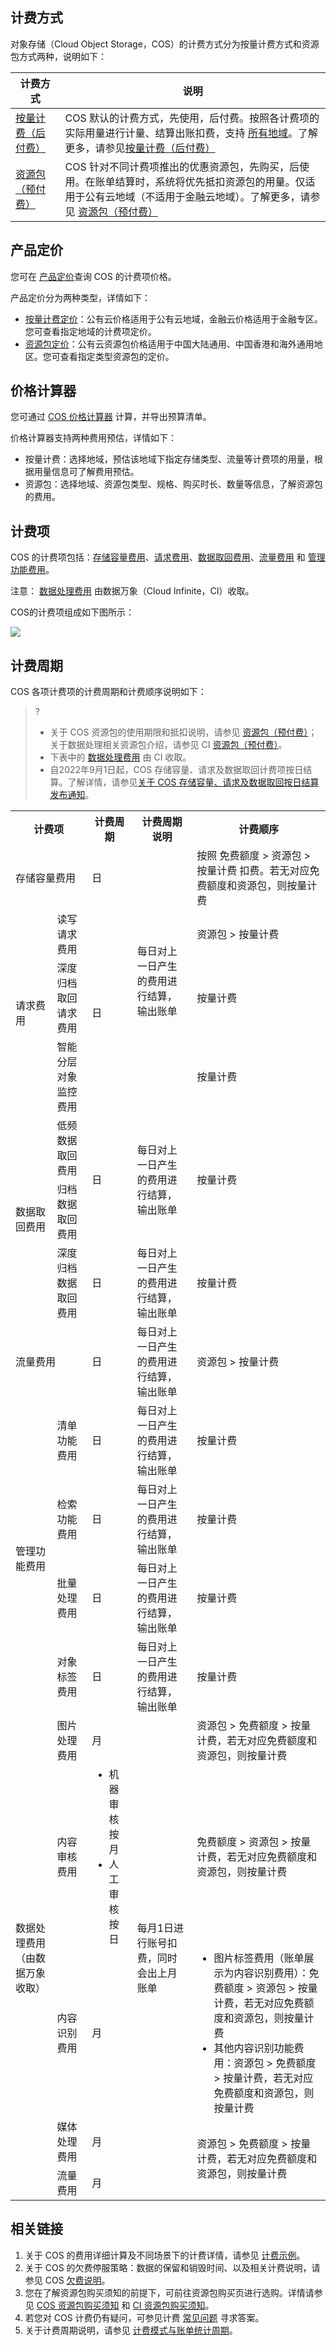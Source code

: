 ## 计费方式

对象存储（Cloud Object Storage，COS）的计费方式分为按量计费方式和资源包方式两种，说明如下：

| 计费方式                                                     | 说明                                                         |
| ------------------------------------------------------------ | ------------------------------------------------------------ |
| [按量计费（后付费）](https://cloud.tencent.com/document/product/436/36522) | COS 默认的计费方式，先使用，后付费。按照各计费项的实际用量进行计量、结算出账扣费，支持 [所有地域](https://cloud.tencent.com/document/product/436/6224)。了解更多，请参见[按量计费（后付费）](https://cloud.tencent.com/document/product/436/36522) |
| [资源包（预付费）](https://cloud.tencent.com/document/product/436/36523) | COS 针对不同计费项推出的优惠资源包，先购买，后使用。在账单结算时，系统将优先抵扣资源包的用量。仅适用于公有云地域（不适用于金融云地域）。了解更多，请参见 [资源包（预付费）](https://cloud.tencent.com/document/product/436/36523) |

## 产品定价

您可在 [产品定价](https://buy.cloud.tencent.com/price/cos)查询 COS 的计费项价格。

产品定价分为两种类型，详情如下：
- [按量计费定价](https://buy.cloud.tencent.com/price/cos#tab0-list0)：公有云价格适用于公有云地域，金融云价格适用于金融专区。您可查看指定地域的计费项定价。
- [资源包定价](https://buy.cloud.tencent.com/price/cos#tab0-list1)：公有云资源包价格适用于中国大陆通用、中国香港和海外通用地区。您可查看指定类型资源包的定价。

## 价格计算器

您可通过 [COS 价格计算器](https://buy.cloud.tencent.com/price/cos/calculator) 计算，并导出预算清单。

价格计算器支持两种费用预估，详情如下：
- 按量计费：选择地域，预估该地域下指定存储类型、流量等计费项的用量，根据用量信息可了解费用预估。
- 资源包：选择地域、资源包类型、规格、购买时长、数量等信息，了解资源包的费用。

## 计费项

COS 的计费项包括：[存储容量费用](https://cloud.tencent.com/document/product/436/53482)、[请求费用](https://cloud.tencent.com/document/product/436/53861)、[数据取回费用](https://cloud.tencent.com/document/product/436/53862)、[流量费用](https://cloud.tencent.com/document/product/436/53863) 和 [管理功能费用](https://cloud.tencent.com/document/product/436/53864)。

注意： [数据处理费用](https://cloud.tencent.com/document/product/436/58962) 由数据万象（Cloud Infinite，CI）收取。

COS的计费项组成如下图所示：

![](https://qcloudimg.tencent-cloud.cn/raw/64638dd289f0d1f4fe8e8986207a7b3f.jpg)


## 计费周期

COS 各项计费项的计费周期和计费顺序说明如下：

> ?
>- 关于 COS 资源包的使用期限和抵扣说明，请参见 [资源包（预付费）](https://cloud.tencent.com/document/product/436/36523)；关于数据处理相关资源包介绍，请参见 CI [资源包（预付费）](https://cloud.tencent.com/document/product/460/49023)。
>- 下表中的 [数据处理费用](https://cloud.tencent.com/document/product/436/58962) 由 CI 收取。
>- 自2022年9月1日起，COS 存储容量、请求及数据取回计费项按日结算。了解详情，请参见[关于 COS 存储容量、请求及数据取回按日结算发布通知](https://cloud.tencent.com/document/product/436/74742)。
>


<table>
   <tr>
      <th colspan=2>计费项</td>
      <th>计费周期</td>
      <th>计费周期说明</td>
      <th>计费顺序</td>
   </tr>
   <tr>
      <td colspan=2>存储容量费用</td>
      <td>日</td>
      <td rowspan=4>每日对上一日产生的费用进行结算，输出账单</td>
      <td>按照 免费额度 > 资源包 > 按量计费 扣费。若无对应免费额度和资源包，则按量计费</td>
   </tr>
   <tr>
      <td rowspan=3>请求费用</td>
      <td colspan=1>读写请求费用</td>
      <td rowspan=3>日</td>
      <td>资源包 > 按量计费</td>
   </tr>
   <tr>
      <td colspan=1>深度归档取回请求费用</td>
      <td>按量计费</td>
   </tr>
   <tr>
      <td colspan=1>智能分层对象监控费用</td>
      <td>按量计费</td>
   </tr>
   <tr>
      <td rowspan=3>数据取回费用</td>
      <td colspan=1>低频数据取回费用</td>
      <td rowspan=2>日</td>
      <td rowspan=2>每日对上一日产生的费用进行结算，输出账单</td>
      <td rowspan=2>按量计费</td>
   </tr>
   <tr>
      <td colspan=1>归档数据取回费用</td>
   </tr>
   <tr>
      <td colspan=1>深度归档数据取回费用</td>
      <td>日</td>
      <td>每日对上一日产生的费用进行结算，输出账单</td>
      <td>按量计费</td>
   </tr>
   <tr>
      <td colspan=2>流量费用</td>
      <td>日</td>
      <td>每日对上一日产生的费用进行结算，输出账单</td>
      <td>资源包 > 按量计费</td>
   </tr>
   <tr>
      <td rowspan=4>管理功能费用</td>
      <td colspan=1>清单功能费用</td>
      <td>日</td>
      <td>每日对上一日产生的费用进行结算，输出账单</td>
      <td>按量计费</td>
   </tr>
   <tr>
      <td colspan=1>检索功能费用</td>
      <td>日</td>
      <td>每日对上一日产生的费用进行结算，输出账单</td>
      <td>按量计费</td>
   </tr>
   <tr>
      <td colspan=1>批量处理费用</td>
      <td>日</td>
      <td>每日对上一日产生的费用进行结算，输出账单</td>
      <td>按量计费</td>
   </tr>
   <tr>
      <td colspan=1>对象标签费用</td>
      <td>日</td>
      <td>每日对上一日产生的费用进行结算，输出账单</td>
      <td>按量计费</td>
   </tr>
   <tr>
      <td rowspan=5>数据处理费用<br>（由数据万象收取）</td>
      <td rowspan=1>图片处理费用</td>
      <td rowspan=1>月</td>
      <td rowspan=5>每月1日进行账号扣费，同时会出上月账单</td>
      <td rowspan=1>资源包 > 免费额度 > 按量计费，若无对应免费额度和资源包，则按量计费</td>
   </tr>
   <tr>
      <td rowspan=1>内容审核费用</td>
      <td rowspan=1><ul  style="margin: 0;"><li>机器审核按月</li><li>人工审核按日</li></ul></td>
      <td rowspan=1>免费额度 > 资源包 > 按量计费，若无对应免费额度和资源包，则按量计费</td>
   </tr>
   <tr>
      <td rowspan=1>内容识别费用</td>
      <td rowspan=1>月</td>
      <td><ul  style="margin: 0;"><li>图片标签费用（账单展示为内容识别费用）：免费额度 > 资源包 > 按量计费，若无对应免费额度和资源包，则按量计费</li><li>其他内容识别功能费用：资源包 > 免费额度 > 按量计费，若无对应免费额度和资源包，则按量计费</li></ul></td>
   </tr>
   <tr>
      <td rowspan=1>媒体处理费用</td>
      <td rowspan=1>月</td>
      <td rowspan=3>资源包 > 免费额度 > 按量计费，若无对应免费额度和资源包，则按量计费</td>
   </tr>
   <tr>
      <td colspan=1>流量费用</td>
      <td>月</td>
   </tr>
</table>



## 相关链接

1. 关于 COS 的费用详细计算及不同场景下的计费详情，请参见 [计费示例](https://cloud.tencent.com/document/product/436/6241)。
2. 关于 COS 的欠费停服策略：数据的保留和销毁时间、以及相关计费说明，请参见 COS [欠费说明](https://cloud.tencent.com/document/product/436/10044)。
3. 您在了解资源包购买须知的前提下，可前往资源包购买页进行选购。详情请参见 [COS 资源包购买须知](https://cloud.tencent.com/document/product/436/36523#.E8.B4.AD.E4.B9.B0.E9.A1.BB.E7.9F.A5.3Ca-id.3D.22purchasenotes.22.3E.3C.2Fa.3E) 和 [CI 资源包购买须知](https://cloud.tencent.com/document/product/460/49023#.E8.B4.AD.E4.B9.B0.E9.A1.BB.E7.9F.A5)。
4. 若您对 COS 计费仍有疑问，可参见计费 [常见问题](https://cloud.tencent.com/document/product/436/36524) 寻求答案。
5. 关于计费周期说明，请参见 [计费模式与账单统计周期](https://cloud.tencent.com/document/product/555/30250#.E8.AE.A1.E8.B4.B9.E6.A8.A1.E5.BC.8F.E4.B8.8E.E8.B4.A6.E5.8D.95.E7.BB.9F.E8.AE.A1.E5.91.A8.E6.9C.9F)。


